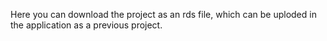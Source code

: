 Here you can download the project as an rds file, which can be uploded in the application as a previous project.